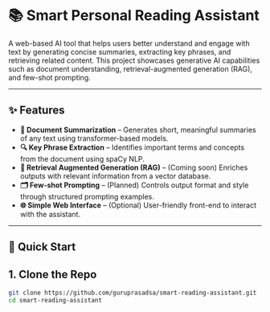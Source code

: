 # 📚 Smart Personal Reading Assistant

A web-based AI tool that helps users better understand and engage with text by generating concise summaries, extracting key phrases, and retrieving related content. This project showcases generative AI capabilities such as document understanding, retrieval-augmented generation (RAG), and few-shot prompting.

---

## ✨ Features

- **🧠 Document Summarization** – Generates short, meaningful summaries of any text using transformer-based models.
- **🔍 Key Phrase Extraction** – Identifies important terms and concepts from the document using spaCy NLP.
- **📂 Retrieval Augmented Generation (RAG)** – (Coming soon) Enriches outputs with relevant information from a vector database.
- **🗂 Few-shot Prompting** – (Planned) Controls output format and style through structured prompting examples.
- **🌐 Simple Web Interface** – (Optional) User-friendly front-end to interact with the assistant.

---

## 🚀 Quick Start

## 1. Clone the Repo

```bash
git clone https://github.com/guruprasadsa/smart-reading-assistant.git
cd smart-reading-assistant
